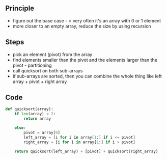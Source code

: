 ## Principle
* figure out the base case - > very often it's an array with 0 or 1 element
* more closer to an empty array, reduce the size by using recursion


## Steps
* pick an element (pivot) from the array  
* find elements smaller than the pivot and the elements larger than the pivot - partitioning
* call quicksort on both sub-arrays  
* if sub-arrays are sorted, then you can combine the whole thing like left array + pivot + right array

## Code
```python
def quicksort(array):
    if len(array) < 2:
        return array

    else:
        pivot = array[0]
        left_array = [i for i in array[1:] if i <= pivot]
        right_array = [i for i in array[1:] if i > pivot]
    
    return quicksort(left_array) + [pivot] + quicksort(right_array)
```
